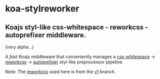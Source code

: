 # koa-stylreworker

## Koajs styl-like css-whitespace - reworkcss - autoprefixer middleware.

(very alpha...)

A _fast_ Koajs middleware that conveniently manages a [css-whitespace](https://github.com/clintwood/css-whitespace) -> [reworkcss](https://github.com/reworkcss/rework) -> [autoprefixer](https://github.com/ai/autoprefixer) styl-like preprocessor pipeline.

Note: The [reworkcss](https://github.com/reworkcss/rework/tree/v1) used here is from the [v1](https://github.com/reworkcss/rework/tree/v1) branch.
